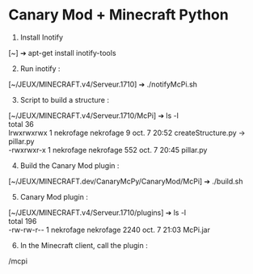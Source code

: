 Canary Mod + Minecraft Python
=============================

1) Install Inotify

[~] ➔ apt-get install inotify-tools

2) Run inotify :

[~/JEUX/MINECRAFT.v4/Serveur.1710] ➔ ./notifyMcPi.sh 

3) Script to build a structure :

[~/JEUX/MINECRAFT.v4/Serveur.1710/McPi] ➔ ls -l  
total 36  
lrwxrwxrwx 1 nekrofage nekrofage     9 oct.   7 20:52 createStructure.py -> pillar.py  
-rwxrwxr-x 1 nekrofage nekrofage   552 oct.   7 20:45 pillar.py  

4) Build the Canary Mod plugin :
 
[~/JEUX/MINECRAFT.dev/CanaryMcPy/CanaryMod/McPi] ➔ ./build.sh 
 
5) Canary Mod plugin : 

[~/JEUX/MINECRAFT.v4/Serveur.1710/plugins] ➔ ls -l  
total 196  
-rw-rw-r-- 1 nekrofage nekrofage   2240 oct.   7 21:03 McPi.jar  

6) In the Minecraft client, call the plugin :

/mcpi
